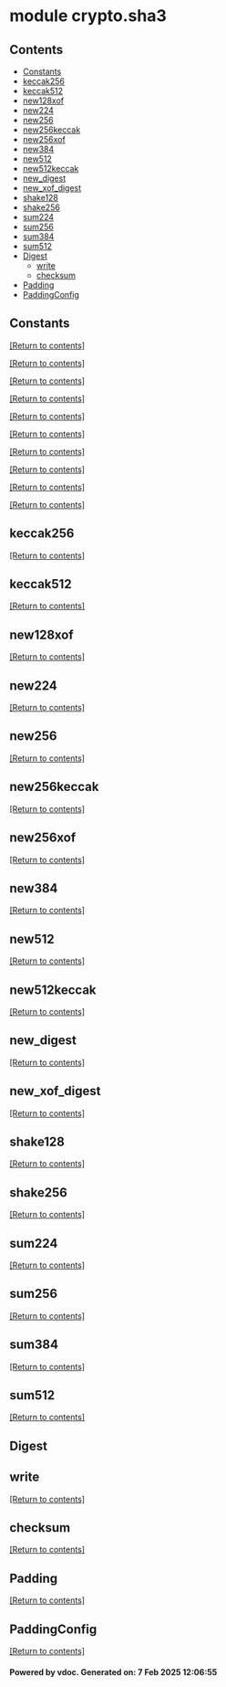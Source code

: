 # module crypto.sha3


## Contents
- [Constants](#Constants)
- [keccak256](#keccak256)
- [keccak512](#keccak512)
- [new128xof](#new128xof)
- [new224](#new224)
- [new256](#new256)
- [new256keccak](#new256keccak)
- [new256xof](#new256xof)
- [new384](#new384)
- [new512](#new512)
- [new512keccak](#new512keccak)
- [new_digest](#new_digest)
- [new_xof_digest](#new_xof_digest)
- [shake128](#shake128)
- [shake256](#shake256)
- [sum224](#sum224)
- [sum256](#sum256)
- [sum384](#sum384)
- [sum512](#sum512)
- [Digest](#Digest)
  - [write](#write)
  - [checksum](#checksum)
- [Padding](#Padding)
- [PaddingConfig](#PaddingConfig)

## Constants
[[Return to contents]](#Contents)

[[Return to contents]](#Contents)

[[Return to contents]](#Contents)

[[Return to contents]](#Contents)

[[Return to contents]](#Contents)

[[Return to contents]](#Contents)

[[Return to contents]](#Contents)

[[Return to contents]](#Contents)

[[Return to contents]](#Contents)

[[Return to contents]](#Contents)

## keccak256
[[Return to contents]](#Contents)

## keccak512
[[Return to contents]](#Contents)

## new128xof
[[Return to contents]](#Contents)

## new224
[[Return to contents]](#Contents)

## new256
[[Return to contents]](#Contents)

## new256keccak
[[Return to contents]](#Contents)

## new256xof
[[Return to contents]](#Contents)

## new384
[[Return to contents]](#Contents)

## new512
[[Return to contents]](#Contents)

## new512keccak
[[Return to contents]](#Contents)

## new_digest
[[Return to contents]](#Contents)

## new_xof_digest
[[Return to contents]](#Contents)

## shake128
[[Return to contents]](#Contents)

## shake256
[[Return to contents]](#Contents)

## sum224
[[Return to contents]](#Contents)

## sum256
[[Return to contents]](#Contents)

## sum384
[[Return to contents]](#Contents)

## sum512
[[Return to contents]](#Contents)

## Digest
## write
[[Return to contents]](#Contents)

## checksum
[[Return to contents]](#Contents)

## Padding
[[Return to contents]](#Contents)

## PaddingConfig
[[Return to contents]](#Contents)

#### Powered by vdoc. Generated on: 7 Feb 2025 12:06:55

